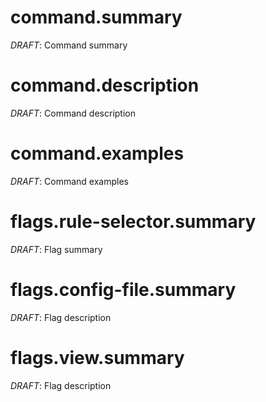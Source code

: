 # command.summary

*DRAFT*: Command summary

# command.description

*DRAFT*: Command description

# command.examples

*DRAFT*: Command examples

# flags.rule-selector.summary

*DRAFT*: Flag summary

# flags.config-file.summary

*DRAFT*: Flag description

# flags.view.summary

*DRAFT*: Flag description
